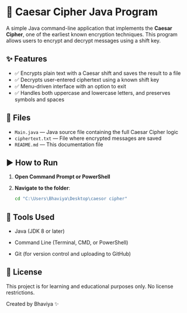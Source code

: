 # 🔐 Caesar Cipher Java Program

A simple Java command-line application that implements the **Caesar Cipher**, one of the earliest known encryption techniques. This program allows users to encrypt and decrypt messages using a shift key.

## ✨ Features

- ✅ Encrypts plain text with a Caesar shift and saves the result to a file
- ✅ Decrypts user-entered ciphertext using a known shift key
- ✅ Menu-driven interface with an option to exit
- ✅ Handles both uppercase and lowercase letters, and preserves symbols and spaces

## 📁 Files

- `Main.java`         — Java source file containing the full Caesar Cipher logic  
- `ciphertext.txt`    — File where encrypted messages are saved  
- `README.md`         — This documentation file  

## ▶️ How to Run

1. **Open Command Prompt or PowerShell**

2. **Navigate to the folder**:

   ```bash
   cd "C:\Users\Bhaviya\Desktop\caesor cipher"
## 🧰 Tools Used
- Java (JDK 8 or later)

- Command Line (Terminal, CMD, or PowerShell)

- Git (for version control and uploading to GitHub)

## 📘 License
This project is for learning and educational purposes only. No license restrictions.

Created by Bhaviya ✨

